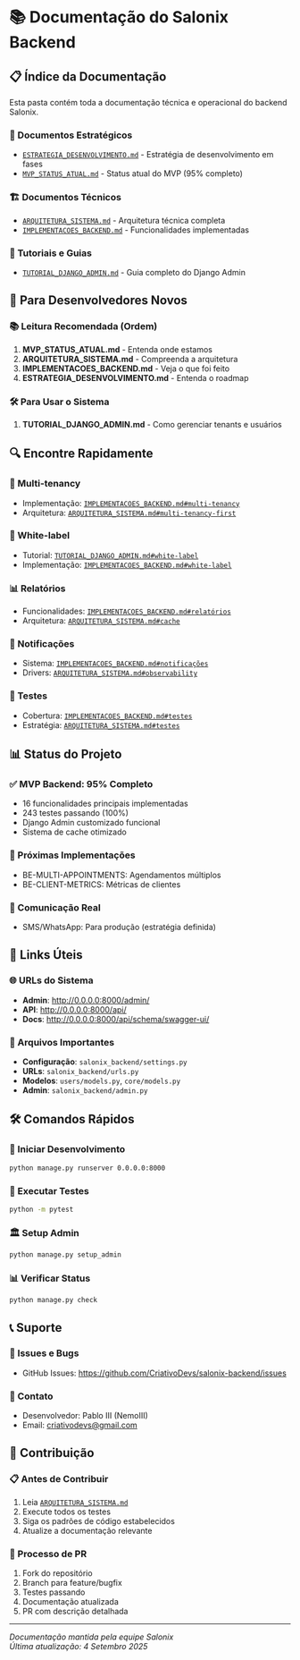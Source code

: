 # 📚 Documentação do Salonix Backend

## 📋 **Índice da Documentação**

Esta pasta contém toda a documentação técnica e operacional do backend Salonix.

### **🎯 Documentos Estratégicos**
- [`ESTRATEGIA_DESENVOLVIMENTO.md`](./ESTRATEGIA_DESENVOLVIMENTO.md) - Estratégia de desenvolvimento em fases
- [`MVP_STATUS_ATUAL.md`](./MVP_STATUS_ATUAL.md) - Status atual do MVP (95% completo)

### **🏗️ Documentos Técnicos**
- [`ARQUITETURA_SISTEMA.md`](./ARQUITETURA_SISTEMA.md) - Arquitetura técnica completa
- [`IMPLEMENTACOES_BACKEND.md`](./IMPLEMENTACOES_BACKEND.md) - Funcionalidades implementadas

### **📖 Tutoriais e Guias**
- [`TUTORIAL_DJANGO_ADMIN.md`](./TUTORIAL_DJANGO_ADMIN.md) - Guia completo do Django Admin

## 🎯 **Para Desenvolvedores Novos**

### **📚 Leitura Recomendada (Ordem)**
1. **MVP_STATUS_ATUAL.md** - Entenda onde estamos
2. **ARQUITETURA_SISTEMA.md** - Compreenda a arquitetura
3. **IMPLEMENTACOES_BACKEND.md** - Veja o que foi feito
4. **ESTRATEGIA_DESENVOLVIMENTO.md** - Entenda o roadmap

### **🛠️ Para Usar o Sistema**
1. **TUTORIAL_DJANGO_ADMIN.md** - Como gerenciar tenants e usuários

## 🔍 **Encontre Rapidamente**

### **🏢 Multi-tenancy**
- Implementação: [`IMPLEMENTACOES_BACKEND.md#multi-tenancy`](./IMPLEMENTACOES_BACKEND.md#1-infraestrutura-base)
- Arquitetura: [`ARQUITETURA_SISTEMA.md#multi-tenancy-first`](./ARQUITETURA_SISTEMA.md#multi-tenancy-first)

### **🎨 White-label**
- Tutorial: [`TUTORIAL_DJANGO_ADMIN.md#white-label`](./TUTORIAL_DJANGO_ADMIN.md#configurando-white-label)
- Implementação: [`IMPLEMENTACOES_BACKEND.md#white-label`](./IMPLEMENTACOES_BACKEND.md#2-white-label-e-branding)

### **📊 Relatórios**
- Funcionalidades: [`IMPLEMENTACOES_BACKEND.md#relatórios`](./IMPLEMENTACOES_BACKEND.md#4-sistema-de-relatórios)
- Arquitetura: [`ARQUITETURA_SISTEMA.md#cache`](./ARQUITETURA_SISTEMA.md#sistema-de-cache)

### **🔔 Notificações**
- Sistema: [`IMPLEMENTACOES_BACKEND.md#notificações`](./IMPLEMENTACOES_BACKEND.md#5-sistema-de-notificações)
- Drivers: [`ARQUITETURA_SISTEMA.md#observability`](./ARQUITETURA_SISTEMA.md#monitoramento-e-observabilidade)

### **🧪 Testes**
- Cobertura: [`IMPLEMENTACOES_BACKEND.md#testes`](./IMPLEMENTACOES_BACKEND.md#sistema-de-testes)
- Estratégia: [`ARQUITETURA_SISTEMA.md#testes`](./ARQUITETURA_SISTEMA.md#estratégia-de-testes)

## 📊 **Status do Projeto**

### **✅ MVP Backend: 95% Completo**
- 16 funcionalidades principais implementadas
- 243 testes passando (100%)
- Django Admin customizado funcional
- Sistema de cache otimizado

### **🚀 Próximas Implementações**
- BE-MULTI-APPOINTMENTS: Agendamentos múltiplos
- BE-CLIENT-METRICS: Métricas de clientes

### **📱 Comunicação Real**
- SMS/WhatsApp: Para produção (estratégia definida)

## 🔗 **Links Úteis**

### **🌐 URLs do Sistema**
- **Admin**: http://0.0.0.0:8000/admin/
- **API**: http://0.0.0.0:8000/api/
- **Docs**: http://0.0.0.0:8000/api/schema/swagger-ui/

### **📂 Arquivos Importantes**
- **Configuração**: `salonix_backend/settings.py`
- **URLs**: `salonix_backend/urls.py`
- **Modelos**: `users/models.py`, `core/models.py`
- **Admin**: `salonix_backend/admin.py`

## 🛠️ **Comandos Rápidos**

### **🚀 Iniciar Desenvolvimento**
```bash
python manage.py runserver 0.0.0.0:8000
```

### **🧪 Executar Testes**
```bash
python -m pytest
```

### **🏛️ Setup Admin**
```bash
python manage.py setup_admin
```

### **📊 Verificar Status**
```bash
python manage.py check
```

## 📞 **Suporte**

### **🐛 Issues e Bugs**
- GitHub Issues: https://github.com/CriativoDevs/salonix-backend/issues

### **📧 Contato**
- Desenvolvedor: Pablo III (NemoIII)
- Email: criativodevs@gmail.com

## 📝 **Contribuição**

### **📋 Antes de Contribuir**
1. Leia [`ARQUITETURA_SISTEMA.md`](./ARQUITETURA_SISTEMA.md)
2. Execute todos os testes
3. Siga os padrões de código estabelecidos
4. Atualize a documentação relevante

### **🔄 Processo de PR**
1. Fork do repositório
2. Branch para feature/bugfix
3. Testes passando
4. Documentação atualizada
5. PR com descrição detalhada

---

*Documentação mantida pela equipe Salonix*  
*Última atualização: 4 Setembro 2025*
